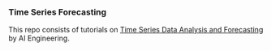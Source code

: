 ### Time Series Forecasting
This repo consists of tutorials on [Time Series Data Analysis and Forecasting](https://www.youtube.com/playlist?list=PL3N9eeOlCrP5cK0QRQxeJd6GrQvhAtpBK) by AI Engineering.
